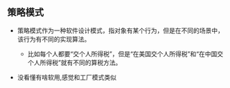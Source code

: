 ## 策略模式
* 策略模式作为一种软件设计模式，指对象有某个行为，但是在不同的场景中，该行为有不同的实现算法。
    * 比如每个人都要“交个人所得税”，但是“在美国交个人所得税”和“在中国交个人所得税”就有不同的算税方法。

* 没看懂有啥软用,感觉和工厂模式类似
